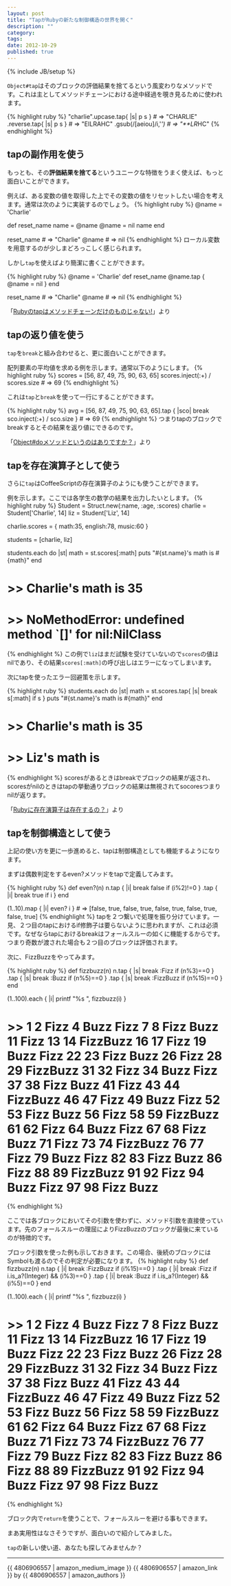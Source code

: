 ```yaml
---
layout: post
title: "TapがRubyの新たな制御構造の世界を開く"
description: ""
category: 
tags: 
date: 2012-10-29
published: true
---
```

{% include JB/setup %}

`Object#tap`はそのブロックの評価結果を捨てるという風変わりなメソッドです。これは主としてメソッドチェーンにおける途中経過を覗き見るために使われます。

{% highlight ruby %}
"charlie".upcase.tap{ |s| p s }   # => "CHARLIE"
         .reverse.tap{ |s| p s }  # => "EILRAHC"
         .gsub(/[aeiou]/i,'*')    # => "**LR*HC"
{% endhighlight %}

## tapの副作用を使う
もっとも、その**評価結果を捨てる**というユニークな特徴をうまく使えば、もっと面白いことができます。

例えば、ある変数の値を取得した上でその変数の値をリセットしたい場合を考えます。通常は次のように実装するのでしょう。
{% highlight ruby %}
@name = 'Charlie'

def reset_name
   name = @name
   @name = nil
   name
end

reset_name # => "Charlie"
@name # => nil
{% endhighlight %}
ローカル変数を用意するのが少しまどろっこしく感じられます。

しかし`tap`を使えばより簡潔に書くことができます。

{% highlight ruby %}
@name = 'Charlie'
def reset_name
   @name.tap { @name = nil }
end

reset_name # => "Charlie"
@name # => nil
{% endhighlight %}

「[Rubyのtapはメソッドチェーンだけのものじゃない!](http://melborne.github.com/2011/12/15/Ruby-tap/ 'Rubyのtapはメソッドチェーンだけのものじゃない!')」より

## tapの返り値を使う

`tap`を`break`と組み合わせると、更に面白いことができます。

配列要素の平均値を求める例を示します。通常以下のようにします。
{% highlight ruby %}
scores = [56, 87, 49, 75, 90, 63, 65]
scores.inject(:+) / scores.size # => 69
{% endhighlight %}

これは`tap`と`break`を使って一行にすることができます。

{% highlight ruby %}
avg = [56, 87, 49, 75, 90, 63, 65].tap { |sco| break sco.inject(:+) / sco.size } # => 69
{% endhighlight %}
つまりtapのブロックでbreakするとその結果を返り値にできるのです。

「[Object#doメソッドというのはありですか？](http://melborne.github.com/2012/06/13/objectdo/ 'Object#doメソッドというのはありですか？')」より

## tapを存在演算子として使う
さらに`tap`はCoffeeScriptの存在演算子のようにも使うことができます。

例を示します。ここでは各学生の数学の結果を出力したいとします。
{% highlight ruby %}
Student = Struct.new(:name, :age, :scores)
charlie = Student['Charlie', 14]
liz = Student['Liz', 14]

charlie.scores = { math:35, english:78, music:60 }

students = [charlie, liz]

students.each do |st|
  math = st.scores[:math]
  puts "#{st.name}'s math is #{math}"
end

# >> Charlie's math is 35
# >> NoMethodError: undefined method `[]' for nil:NilClass
{% endhighlight %}
この例で`liz`はまだ試験を受けていないので`scores`の値はnilであり、その結果`scores[:math]`の呼び出しはエラーになってしまいます。

次にtapを使ったエラー回避策を示します。

{% highlight ruby %}
students.each do |st|
  math = st.scores.tap{ |s| break s[:math] if s }
  puts "#{st.name}'s math is #{math}"
end

# >> Charlie's math is 35
# >> Liz's math is 
{% endhighlight %}
scoresがあるときはbreakでブロックの結果が返され、scoresがnilのときはtapの挙動通りブロックの結果は無視されてsocoresつまりnilが返ります。

「[Rubyに存在演算子は存在するの？](http://melborne.github.com/2012/10/29/existential-operator-in-ruby/ 'Rubyに存在演算子は存在するの？')」より

## tapを制御構造として使う

上記の使い方を更に一歩進めると、tapは制御構造としても機能するようになります。

まずは偶数判定をするeven?メソッドをtapで定義してみます。

{% highlight ruby %}
def even?(n)
  n.tap { |i| break false if (i%2)!=0 }
   .tap { |i| break true if i }
end

(1..10).map { |i| even? i } # => [false, true, false, true, false, true, false, true, false, true]
{% endhighlight %}
tapを２つ繋いで処理を振り分けています。一見、２つ目のtapにおけるif修飾子は要らないように思われますが、これは必須です。なぜならtapにおけるbreakはフォールスルーの如くに機能するからです。つまり奇数が渡された場合も２つ目のブロックは評価されます。

次に、FizzBuzzをやってみます。

{% highlight ruby %}
def fizzbuzz(n)
  n.tap { |s| break :Fizz if (n%3)==0 }
   .tap { |s| break :Buzz if (n%5)==0 }
   .tap { |s| break :FizzBuzz if (n%15)==0 }
end

(1..100).each { |i| printf "%s ", fizzbuzz(i) }

# >> 1 2 Fizz 4 Buzz Fizz 7 8 Fizz Buzz 11 Fizz 13 14 FizzBuzz 16 17 Fizz 19 Buzz Fizz 22 23 Fizz Buzz 26 Fizz 28 29 FizzBuzz 31 32 Fizz 34 Buzz Fizz 37 38 Fizz Buzz 41 Fizz 43 44 FizzBuzz 46 47 Fizz 49 Buzz Fizz 52 53 Fizz Buzz 56 Fizz 58 59 FizzBuzz 61 62 Fizz 64 Buzz Fizz 67 68 Fizz Buzz 71 Fizz 73 74 FizzBuzz 76 77 Fizz 79 Buzz Fizz 82 83 Fizz Buzz 86 Fizz 88 89 FizzBuzz 91 92 Fizz 94 Buzz Fizz 97 98 Fizz Buzz 
{% endhighlight %}

ここでは各ブロックにおいてその引数を使わずに、メソッド引数を直接使っています。先のフォールスルーの理屈によりFizzBuzzのブロックが最後に来ているのが特徴的です。

ブロック引数を使った例も示しておきます。この場合、後続のブロックにはSymbolも渡るのでその判定が必要になります。
{% highlight ruby %}
def fizzbuzz(n)
  n.tap { |i| break :FizzBuzz if (i%15)==0 }
   .tap { |i| break :Fizz if i.is_a?(Integer) && (i%3)==0 }
   .tap { |i| break :Buzz if i.is_a?(Integer) && (i%5)==0 }
end

(1..100).each { |i| printf "%s ", fizzbuzz(i) }

# >> 1 2 Fizz 4 Buzz Fizz 7 8 Fizz Buzz 11 Fizz 13 14 FizzBuzz 16 17 Fizz 19 Buzz Fizz 22 23 Fizz Buzz 26 Fizz 28 29 FizzBuzz 31 32 Fizz 34 Buzz Fizz 37 38 Fizz Buzz 41 Fizz 43 44 FizzBuzz 46 47 Fizz 49 Buzz Fizz 52 53 Fizz Buzz 56 Fizz 58 59 FizzBuzz 61 62 Fizz 64 Buzz Fizz 67 68 Fizz Buzz 71 Fizz 73 74 FizzBuzz 76 77 Fizz 79 Buzz Fizz 82 83 Fizz Buzz 86 Fizz 88 89 FizzBuzz 91 92 Fizz 94 Buzz Fizz 97 98 Fizz Buzz 
{% endhighlight %}

ブロック内で`return`を使うことで、フォールスルーを避ける事もできます。

まあ実用性はなさそうですが、面白いので紹介してみました。


`tap`の新しい使い道、あなたも探してみませんか？

----

{{ 4806906557 | amazon_medium_image }}
{{ 4806906557 | amazon_link }} by {{ 4806906557 | amazon_authors }}

